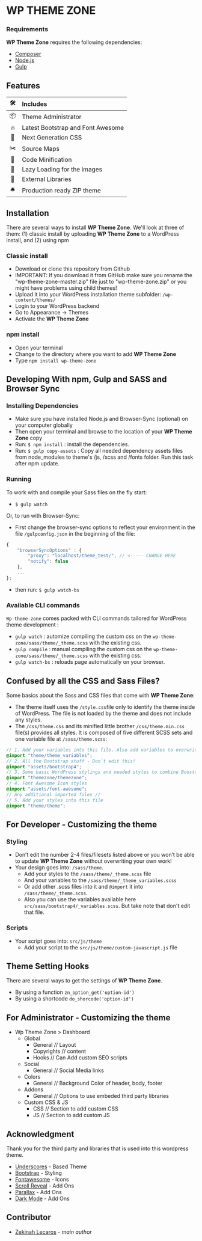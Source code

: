
# WP THEME ZONE

### Requirements

__WP Theme Zone__ requires the following dependencies:

- [Composer](https://getcomposer.org/)
- [Node.js](https://nodejs.org/)
- [Gulp](https://gulpjs.com/)

## Features
|🛠|Includes|
|:-:|:---|
|📦| Theme Administrator |
|🔥| Latest Bootstrap and Font Awesome |
|🎨| Next Generation CSS |
|✂️| Source Maps |
|🎒| Code Minification |
|🌈| Lazy Loading for the images |
|🤖| External Libraries |
|🛎| Production ready ZIP theme |

## Installation
There are several ways to install __WP Theme Zone__. We'll look at three of them: (1) classic install by uploading __WP Theme Zone__ to a WordPress install, and (2) using npm

### Classic install
- Download or clone this repository from Github
- IMPORTANT: If you download it from GitHub make sure you rename the "wp-theme-zone-master.zip" file just to "wp-theme-zone.zip" or you might have problems using child themes!
- Upload it into your WordPress installation theme subfolder: `/wp-content/themes/`
- Login to your WordPress backend
- Go to Appearance → Themes
- Activate the __WP Theme Zone__

### npm install
- Open your terminal
- Change to the directory where you want to add __WP Theme Zone__
- Type `npm install wp-theme-zone`

## Developing With npm, Gulp and SASS and Browser Sync

### Installing Dependencies
- Make sure you have installed Node.js and Browser-Sync (optional) on your computer globally
- Then open your terminal and browse to the location of your __WP Theme Zone__ copy
- Run: `$ npm install` : install the dependencies.
- Run: `$ gulp copy-assets` : Copy all needed dependency assets files from node_modules to theme's /js, /scss and /fonts folder. Run this task after npm update.

### Running
To work with and compile your Sass files on the fly start:

- `$ gulp watch`

Or, to run with Browser-Sync:

- First change the browser-sync options to reflect your environment in the file `/gulpconfig.json` in the beginning of the file:
```javascript
{
    "browserSyncOptions" : {
        "proxy": "localhost/theme_test/", // <----- CHANGE HERE
        "notify": false
    },
    ...
};
```
- then run: `$ gulp watch-bs`

### Available CLI commands

`Wp-theme-zone` comes packed with CLI commands tailored for WordPress theme development :

- `gulp watch` : automize compiling the custom css on the `wp-theme-zone/sass/theme/_theme.scss` with the existing css. 
- `gulp compile` : manual compiling the custom css on the `wp-theme-zone/sass/theme/_theme.scss` with the existing css. 
- `gulp watch-bs` : reloads page automatically on your browser.

## Confused by all the CSS and Sass Files?

Some basics about the Sass and CSS files that come with __WP Theme Zone__:
- The theme itself uses the `/style.css`file only to identify the theme inside of WordPress. The file is not loaded by the theme and does not include any styles.
- The `/css/theme.css` and its minified little brother `/css/theme.min.css` file(s) provides all styles. It is composed of five different SCSS sets and one variable file at `/sass/theme.scss`:

 ```scss
 // 1. Add your variables into this file. Also add variables to overwrite Bootstrap or __WP Theme Zone__ variables here
 @import "theme/theme_variables"; 
 // 2. All the Bootstrap stuff - Don´t edit this! 
 @import "assets/bootstrap4";  
 // 3. Some basic WordPress stylings and needed styles to combine Boostrap and WP Theme Zone
 @import "themezone/themezone"; 
 // 4. Font Awesome Icon styles
 @import "assets/font-awesome";
 // Any additional imported files //
 // 5. Add your styles into this file
 @import "theme/theme";
 ```

## For Developer - Customizing the theme

### Styling
- Don’t edit the number 2-4 files/filesets listed above or you won’t be able to update __WP Theme Zone__ without overwriting your own work!
- Your design goes into: `/sass/theme`.
  - Add your styles to the `/sass/theme/_theme.scss` file
  - And your variables to the `/sass/theme/_theme_variables.scss`
  - Or add other .scss files into it and `@import` it into `/sass/theme/_theme.scss`.
  - Also you can use the variables available here `src/sass/bootstrap4/_variables.scss`. But take note that don't edit that file.

### Scripts
- Your script goes into: `src/js/theme`
  - Add your script to the `src/js/theme/custom-javascript.js` file

## Theme Setting Hooks
There are several ways to get the settings of __WP Theme Zone__.
- By using a function
``` zn_option_get('option-id') ```
- By using a shortcode
``` do_shorcode('option-id') ```

## For Administrator - Customizing the theme
- Wp Theme Zone > Dashboard
  - Global
    - General // Layout
    - Copyrights // content
    - Hooks // Can Add custom SEO scripts
  - Social
    - General // Social Media links
  - Colors
    - General // Background Color of header, body, footer
  - Addons
    - General // Options to use embeded third party libraries
  - Custom CSS & JS
    - CSS // Section to add custom CSS
    - JS // Section to add custom JS

## Acknowledgment
Thank you for the third party and libraries that is used into this wordpress theme.
* [Underscores](https://underscores.me/) - Based Theme
* [Bootstrap](https://getbootstrap.com/) - Styling
* [Fontawesome](https://fontawesome.com/) - Icons
* [Scroll Reveal](https://scrollrevealjs.org/) - Add Ons
* [Parallax](https://pixelcog.github.io/parallax.js/) - Add Ons
* [Dark Mode](https://darkmodejs.learn.uno/) - Add Ons

## Contributor

* [Zekinah Lecaros](https://github.com/zekinah) - *main author*